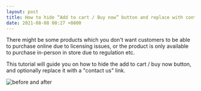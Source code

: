```yaml
---
layout: post
title: How to hide “Add to cart / Buy now” button and replace with contact us link
date: 2021-08-08 00:27 +0800
---
```


There might be some products which you don't want customers to be able to purchase online due to licensing issues, or the product is only available to purchase in-person in store due to regulation etc.

This tutorial will guide you on how to hide the add to cart / buy now button, and optionally replace it with a "contact us" link.

![before and after](https://img.yagisoftware.com/8-hide-add-to-cart-button-and-add-contact-us/beforeafter.png)
